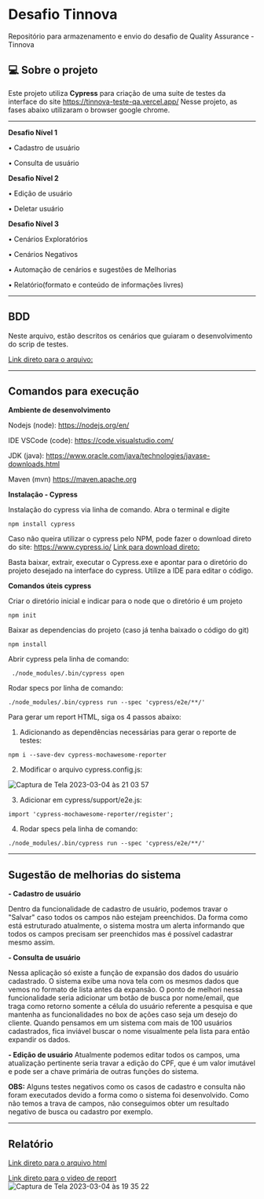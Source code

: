 
# Desafio Tinnova
Repositório para armazenamento e envio do desafio de Quality Assurance - Tinnova 


## 💻 Sobre o projeto
Este projeto utiliza **Cypress** para criação de uma suite de testes  da interface do site  https://tinnova-teste-qa.vercel.app/
Nesse projeto, as fases abaixo utilizaram o browser google chrome.

---

**Desafio Nível 1**

  • Cadastro de usuário

  • Consulta de usuário

**Desafio Nível 2**

  • Edição de usuário 

  • Deletar usuário

**Desafio Nível 3**

  • Cenários Exploratórios

  • Cenários Negativos

  • Automação de cenários e sugestões de Melhorias

  • Relatório(formato e conteúdo de informações livres)
  
---

## BDD 
Neste arquivo, estão descritos os cenários que guiaram o desenvolvimento do scrip de testes.

[Link direto para o arquivo: ](https://github.com/anaclarasantr/testeQA/blob/master/BDD%20-%20TINNOVA.pdf)

---

## Comandos para execução 

**Ambiente de desenvolvimento**

Nodejs (node): https://nodejs.org/en/

IDE VSCode (code): https://code.visualstudio.com/ 

JDK (java): https://www.oracle.com/java/technologies/javase-downloads.html

Maven (mvn) https://maven.apache.org

**Instalação - Cypress**

Instalação do cypress via linha de comando. Abra o terminal e digite
```
npm install cypress
```


Caso não queira utilizar o cypress pelo NPM, pode fazer o download direto do site: https://www.cypress.io/
[Link para download direto:](https://download.cypress.io/desktop)

Basta baixar, extrair, executar o Cypress.exe e apontar para o diretório do projeto desejado na interface do cypress. Utilize a IDE para editar o código.

**Comandos úteis cypress**

Criar o diretório inicial e indicar para o node que o diretório é um projeto
```
npm init
```

Baixar as dependencias do projeto (caso já tenha baixado o código do git)
 
 ```
npm install
```

Abrir cypress pela linha de comando:
 ```
  ./node_modules/.bin/cypress open
```

Rodar specs por linha de comando:
  ```
 ./node_modules/.bin/cypress run --spec 'cypress/e2e/**/'
```

Para gerar um report HTML, siga os 4 passos abaixo:

1. Adicionando as dependências necessárias para gerar o reporte de testes:
```
npm i --save-dev cypress-mochawesome-reporter
```
	
2. Modificar o arquivo cypress.config.js:

![Captura de Tela 2023-03-04 às 21 03 57](https://user-images.githubusercontent.com/89486335/222934484-8f2de63a-b813-4f5b-8a46-f4a48574f169.png)


3. Adicionar em cypress/support/e2e.js:

```
import 'cypress-mochawesome-reporter/register';
```

4. Rodar specs pela linha de comando:
```
./node_modules/.bin/cypress run --spec 'cypress/e2e/**/'
```
---
## Sugestão de melhorias do sistema

**- Cadastro de usuário**

Dentro da funcionalidade de cadastro de usuário, podemos travar o "Salvar" caso todos os campos não estejam preenchidos. Da forma como está estruturado atualmente, o sistema mostra um alerta informando que todos os campos precisam ser preenchidos mas é possível cadastrar mesmo assim. 

**- Consulta de usuário**

Nessa aplicação só existe a função de expansão dos dados do usuário cadastrado. O sistema exibe uma nova tela com os mesmos dados que vemos no formato de lista antes da expansão. O ponto de melhori nessa funcionalidade seria adicionar um botão de busca por nome/email, que traga como retorno somente a célula do usuário referente a pesquisa e que mantenha as funcionalidades no box de ações caso seja um desejo do cliente. Quando pensamos em um sistema com mais de 100 usuários cadastrados, fica inviável buscar o nome visualmente pela lista para então expandir os dados.

**- Edição de usuário**
Atualmente podemos editar todos os campos, uma atualização pertinente seria travar a edição do CPF, que é um valor imutável e pode ser a chave primária de outras funções do sistema.

**OBS:** Alguns testes negativos como os casos de cadastro e consulta não foram executados devido a forma como o sistema foi desenvolvido. Como não temos a trava de campos, não conseguimos obter um resultado negativo de busca ou cadastro por exemplo.

---

## Relatório

[Link direto para o arquivo html](https://github.com/anaclarasantr/testeQA/tree/master/cypress/reports/html)

[Link direto para o video de report](https://github.com/anaclarasantr/testeQA/tree/master/cypress/videos)
![Captura de Tela 2023-03-04 às 19 35 22](https://user-images.githubusercontent.com/89486335/222931586-0cb48315-ccf9-4d99-852d-76bb31fe377d.png)
